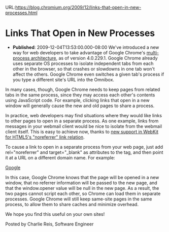 URL:https://blog.chromium.org/2009/12/links-that-open-in-new-processes.html
# Links That Open in New Processes
- **Published**: 2009-12-04T13:53:00.000-08:00
We've introduced a new way for web developers to take advantage of Google Chrome's [multi-process architecture](http://blog.chromium.org/2008/09/multi-process-architecture.html), as of version 4.0.229.1. Google Chrome already uses separate OS processes to isolate independent tabs from each other in the browser, so that crashes or slowdowns in one tab won't affect the others. Google Chrome even switches a given tab's process if you type a different site's URL into the Omnibox.

In many cases, though, Google Chrome needs to keep pages from related tabs in the same process, since they may access each other's contents using JavaScript code. For example, clicking links that open in a new window will generally cause the new and old pages to share a process.

In practice, web developers may find situations where they would like links to other pages to open in a separate process. As one example, links from messages in your webmail client would be nice to isolate from the webmail client itself. This is easy to achieve now, thanks to [new support in WebKit for HTML5's "noreferrer" link relation](http://webkit.org/blog/907/webkit-nightlies-support-html5-noreferrer-link-relation/).

To cause a link to open in a separate process from your web page, just add rel="noreferrer" and target="\_blank" as attributes to the <a> tag, and then point it at a URL on a different domain name. For example:

<a href="http://www.google.com" rel="noreferrer" target="\_blank">Google</a>

In this case, Google Chrome knows that the page will be opened in a new window, that no referrer information will be passed to the new page, and that the window.opener value will be null in the new page. As a result, the two pages cannot script each other, so Chrome can load them in separate processes. Google Chrome will still keep same-site pages in the same process, to allow them to share caches and minimize overhead.

We hope you find this useful on your own sites!

Posted by Charlie Reis, Software Engineer